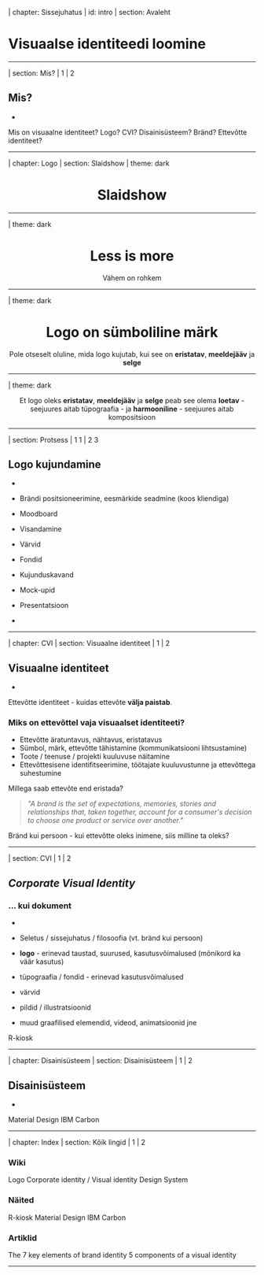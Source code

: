 | chapter: Sissejuhatus
| id: intro
| section: Avaleht

# Visuaalse identiteedi loomine

---

| section: Mis?
| 1
| 2

## Mis?

-

Mis on visuaalne identiteet? Logo? CVI? Disainisüsteem? Bränd? Ettevõtte identiteet? 

---

| chapter: Logo
| section: Slaidshow
| theme: dark

<center>

# Slaidshow

</center>

---

| theme: dark

<center>

# Less is more
Vähem on rohkem

</center>

---

| theme: dark

<center>

# Logo on **sümboliline** märk
Pole otseselt oluline, mida logo kujutab, kui see on **eristatav**, **meeldejääv** ja **selge**

</center>

---
| theme: dark

<center>

Et logo oleks **eristatav**, **meeldejääv** ja **selge**
peab see olema **loetav** - seejuures aitab tüpograafia - ja **harmooniline** - 
seejuures aitab kompositsioon

</center>

---

| section: Protsess
| 1 1
| 2 3

## Logo kujundamine

-

- Brändi positsioneerimine, eesmärkide seadmine (koos kliendiga)
- Moodboard
- Visandamine
- Värvid
- Fondid
- Kujunduskavand
- Mock-upid
- Presentatsioon

-

<f-video src="https://www.youtube.com/watch?v=WLBY4MxtxTI&ab_channel=PixelsInk" />

---

| chapter: CVI
| section: Visuaalne identiteet 
| 1
| 2

## Visuaalne identiteet 

-

Ettevõtte identiteet - kuidas ettevõte **välja paistab**.

### Miks on ettevõttel vaja visuaalset identiteeti?
- Ettevõtte äratuntavus, nähtavus, eristatavus
- Sümbol, märk, ettevõtte tähistamine (kommunikatsiooni lihtsustamine)
- Toote / teenuse / projekti kuuluvuse näitamine
- Ettevõttesisene identifitseerimine, töötajate kuuluvustunne ja ettevõttega suhestumine

Millega saab ettevõte end eristada?

<blockquote>

<i>"A brand is the set of expectations, memories, stories and relationships that, taken together, account for a consumer's decision to choose one product or service over another."</i>

</blockquote>

Bränd kui persoon - kui ettevõtte oleks inimene, siis milline ta oleks?

---

| section: CVI
| 1
| 2

## *Corporate Visual Identity*
### ... kui dokument

-

- Seletus / sissejuhatus / filosoofia (vt. bränd kui persoon)
- **logo** - erinevad taustad, suurused, kasutusvõimalused (mõnikord ka väär kasutus)
- tüpograafia / fondid - erinevad kasutusvõimalused
- värvid
- pildid / illustratsioonid
- muud graafilised elemendid, videod, animatsioonid jne

<f-link to="https://rkiosk.ee/cvi/">R-kiosk</f-link>

---

| chapter: Disainisüsteem
| section: Disainisüsteem
| 1
| 2

## Disainisüsteem

-

<f-link to="https://material.io/">Material Design</f-link>
<f-link to="https://www.carbondesignsystem.com/">IBM Carbon</f-link>

---

| chapter: Index
| section: Kõik lingid
| 1
| 2

### Wiki
<f-link to="https://en.wikipedia.org/wiki/Logo">Logo</f-link>
<f-link to="https://en.wikipedia.org/wiki/Corporate_identity#Visual_identity">Corporate identity / Visual identity</f-link>
<f-link to="https://en.wikipedia.org/wiki/Design_system">Design System</f-link>

### Näited
<f-link to="https://rkiosk.ee/cvi/">R-kiosk</f-link>
<f-link to="https://material.io/">Material Design</f-link>
<f-link to="https://www.carbondesignsystem.com/">IBM Carbon</f-link>

### Artiklid
<f-link to="https://www.lucidpress.com/blog/the-7-key-elements-of-brand-identity-design">The 7 key elements of brand identity</f-link>
<f-link to="https://www.neworld.com/newsblog/2018/5-components-of-a-visual-identity/">5 components of a visual identity</f-link>

---